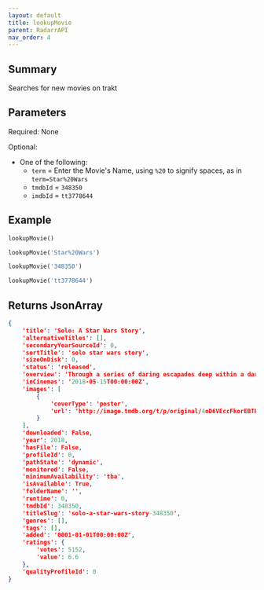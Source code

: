 ```yaml
---
layout: default
title: lookupMovie
parent: RadarrAPI
nav_order: 4
---
```


## Summary

Searches for new movies on trakt

## Parameters

Required: None

Optional: 
- One of the following:
  - `term` = Enter the Movie's Name, using `%20` to signify spaces, as in `term=Star%20Wars`
  - `tmdbId` = `348350`
  - `imdbId` = `tt3778644`

## Example

```python
lookupMovie()
```

```python
lookupMovie('Star%20Wars')
```

```python
lookupMovie('348350')
```

```python
lookupMovie('tt3778644')
```

## Returns JsonArray

```json
{
    'title': 'Solo: A Star Wars Story', 
    'alternativeTitles': [], 
    'secondaryYearSourceId': 0, 
    'sortTitle': 'solo star wars story', 
    'sizeOnDisk': 0, 
    'status': 'released', 
    'overview': 'Through a series of daring escapades deep within a dark and dangerous criminal underworld Han Solo meets his mighty future copilot Chewbacca and encounters the notorious gambler Lando Calrissian.', 
    'inCinemas': '2018-05-15T00:00:00Z', 
    'images': [
        {
            'coverType': 'poster', 
            'url': 'http://image.tmdb.org/t/p/original/4oD6VEccFkorEBTEDXtpLAaz0Rl.jpg'
        }
    ], 
    'downloaded': False, 
    'year': 2018, 
    'hasFile': False, 
    'profileId': 0, 
    'pathState': 'dynamic', 
    'monitored': False, 
    'minimumAvailability': 'tba', 
    'isAvailable': True, 
    'folderName': '', 
    'runtime': 0, 
    'tmdbId': 348350, 
    'titleSlug': 'solo-a-star-wars-story-348350', 
    'genres': [], 
    'tags': [], 
    'added': '0001-01-01T00:00:00Z', 
    'ratings': {
        'votes': 5152, 
        'value': 6.6
    }, 
    'qualityProfileId': 0
}
```
